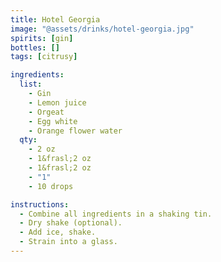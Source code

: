 ```yaml
---
title: Hotel Georgia
image: "@assets/drinks/hotel-georgia.jpg"
spirits: [gin]
bottles: []
tags: [citrusy]

ingredients:
  list:
    - Gin
    - Lemon juice
    - Orgeat
    - Egg white
    - Orange flower water
  qty:
    - 2 oz
    - 1&frasl;2 oz
    - 1&frasl;2 oz
    - "1"
    - 10 drops

instructions:
  - Combine all ingredients in a shaking tin.
  - Dry shake (optional).
  - Add ice, shake.
  - Strain into a glass.
---
```

